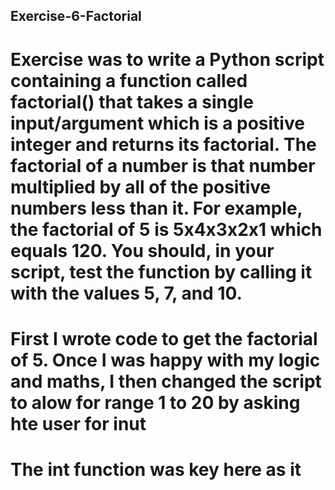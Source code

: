 ## Exercise-6-Factorial

# Exercise was to write a Python script containing a function called factorial() that takes a single input/argument which is a positive integer and returns its factorial. The factorial of a number is that number multiplied by all of the positive numbers less than it. For example, the factorial of 5 is 5x4x3x2x1 which equals 120. You should, in your script, test the function by calling it with the values 5, 7, and 10.

# First I wrote code to get the factorial of 5. Once I was happy with my logic and maths, I then changed the script to alow for range 1 to 20 by asking hte user for inut

# The int function was key here as it 
